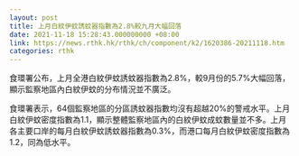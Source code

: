 ```yaml
---
layout: post
title: 上月白紋伊蚊誘蚊器指數為2.8%較九月大幅回落
date: 2021-11-18 15:28:43.000000000 +08:00
link: https://news.rthk.hk/rthk/ch/component/k2/1620386-20211118.htm
categories: rthk
---
```


食環署公布，上月全港白紋伊蚊誘蚊器指數為2.8%，較9月份的5.7%大幅回落，顯示監察地區內白紋伊蚊的分布情況並不廣泛。

食環署表示，64個監察地區的分區誘蚊器指數均沒有超越20%的警戒水平。上月白紋伊蚊密度指數為1.1，顯示整體監察地區內的白紋伊蚊成蚊數量並不多。上月各主要口岸的每月白紋伊蚊誘蚊器指數為0.3%，而港口每月白紋伊蚊密度指數為1.2，同為低水平。
